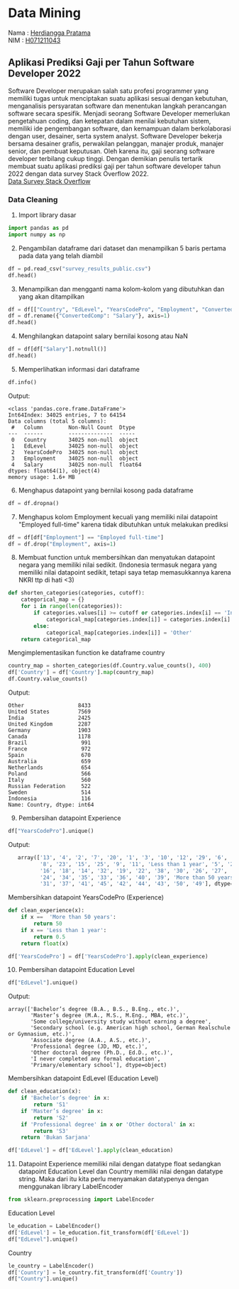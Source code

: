 # Data Mining

Nama : [Herdiangga Pratama](https://github.com/herdianggapratama) <br/>
NIM : [H071211043](https://github.com/herdianggapratama) <br/>

## Aplikasi Prediksi Gaji per Tahun Software Developer 2022

Software Developer merupakan salah satu profesi programmer yang memiliki tugas untuk menciptakan suatu aplikasi sesuai dengan kebutuhan, menganalisis persyaratan software dan menentukan langkah perancangan software secara spesifik. Menjadi seorang Software Developer memerlukan pengetahuan coding, dan ketepatan dalam menilai kebutuhan sistem, memiliki ide pengembangan software, dan kemampuan dalam berkolaborasi dengan user, desainer, serta system analyst. Software Developer bekerja bersama desainer grafis, perwakilan pelanggan, manajer produk, manajer senior, dan pembuat keputusan. Oleh karena itu, gaji seorang software developer terbilang cukup tinggi. Dengan demikian penulis tertarik membuat suatu aplikasi prediksi gaji per tahun software developer tahun 2022 dengan data survey Stack Overflow 2022. <br />
[Data Survey Stack Overflow](https://insights.stackoverflow.com/survey)

### Data Cleaning

1. Import library dasar

```python
import pandas as pd
import numpy as np
```

2. Pengambilan dataframe dari dataset dan menampilkan 5 baris pertama pada data yang telah diambil

```python
df = pd.read_csv("survey_results_public.csv")
df.head()
```

3. Menampilkan dan mengganti nama kolom-kolom yang dibutuhkan dan yang akan ditampilkan

```python
df = df[["Country", "EdLevel", "YearsCodePro", "Employment", "ConvertedComp"]]
df = df.rename({"ConvertedComp": "Salary"}, axis=1)
df.head()
```

4. Menghilangkan datapoint salary bernilai kosong atau NaN

```python
df = df[df["Salary"].notnull()]
df.head()
```

5. Memperlihatkan informasi dari dataframe

```python
df.info()
```

Output:

```
<class 'pandas.core.frame.DataFrame'>
Int64Index: 34025 entries, 7 to 64154
Data columns (total 5 columns):
 #   Column        Non-Null Count  Dtype
---  ------        --------------  -----
 0   Country       34025 non-null  object
 1   EdLevel       34025 non-null  object
 2   YearsCodePro  34025 non-null  object
 3   Employment    34025 non-null  object
 4   Salary        34025 non-null  float64
dtypes: float64(1), object(4)
memory usage: 1.6+ MB
```

6. Menghapus datapoint yang bernilai kosong pada dataframe

```python
df = df.dropna()
```

7. Menghapus kolom Employment kecuali yang memiliki nilai datapoint "Employed full-time" karena tidak dibutuhkan untuk melakukan prediksi

```python
df = df[df["Employment"] == "Employed full-time"]
df = df.drop("Employment", axis=1)
```

8. Membuat function untuk membersihkan dan menyatukan datapoint negara yang memiliki nilai sedikit. (Indonesia termasuk negara yang memiliki nilai datapoint sedikit, tetapi saya tetap memasukkannya karena NKRI ttp di hati <3)

```python
def shorten_categories(categories, cutoff):
    categorical_map = {}
    for i in range(len(categories)):
        if categories.values[i] >= cutoff or categories.index[i] == 'Indonesia':
            categorical_map[categories.index[i]] = categories.index[i]
        else:
            categorical_map[categories.index[i]] = 'Other'
    return categorical_map
```

Mengimplementasikan function ke dataframe country

```python
country_map = shorten_categories(df.Country.value_counts(), 400)
df['Country'] = df['Country'].map(country_map)
df.Country.value_counts()
```

Output:

```
Other                 8433
United States         7569
India                 2425
United Kingdom        2287
Germany               1903
Canada                1178
Brazil                 991
France                 972
Spain                  670
Australia              659
Netherlands            654
Poland                 566
Italy                  560
Russian Federation     522
Sweden                 514
Indonesia              116
Name: Country, dtype: int64
```

9. Pembersihan datapoint Experience

```python
df["YearsCodePro"].unique()
```

Output:

```python
   array(['13', '4', '2', '7', '20', '1', '3', '10', '12', '29', '6', '28',
          '8', '23', '15', '25', '9', '11', 'Less than 1 year', '5', '21',
          '16', '18', '14', '32', '19', '22', '38', '30', '26', '27', '17',
          '24', '34', '35', '33', '36', '40', '39', 'More than 50 years',
          '31', '37', '41', '45', '42', '44', '43', '50', '49'], dtype=object)
```

Membersihkan datapoint YearsCodePro (Experience)

```python
def clean_experience(x):
    if x ==  'More than 50 years':
        return 50
    if x == 'Less than 1 year':
        return 0.5
    return float(x)

df['YearsCodePro'] = df['YearsCodePro'].apply(clean_experience)
```

10. Pembersihan datapoint Education Level

```python
df["EdLevel"].unique()
```

Output:

```
array(['Bachelor’s degree (B.A., B.S., B.Eng., etc.)',
       'Master’s degree (M.A., M.S., M.Eng., MBA, etc.)',
       'Some college/university study without earning a degree',
       'Secondary school (e.g. American high school, German Realschule or Gymnasium, etc.)',
       'Associate degree (A.A., A.S., etc.)',
       'Professional degree (JD, MD, etc.)',
       'Other doctoral degree (Ph.D., Ed.D., etc.)',
       'I never completed any formal education',
       'Primary/elementary school'], dtype=object)
```

Membersihkan datapoint EdLevel (Education Level)

```python
def clean_education(x):
    if 'Bachelor’s degree' in x:
        return 'S1'
    if 'Master’s degree' in x:
        return 'S2'
    if 'Professional degree' in x or 'Other doctoral' in x:
        return 'S3'
    return 'Bukan Sarjana'

df['EdLevel'] = df['EdLevel'].apply(clean_education)
```

11. Datapoint Experience memiliki nilai dengan datatype float sedangkan datapoint Education Level dan Country memiliki nilai dengan datatype string. Maka dari itu kita perlu menyamakan datatypenya dengan menggunakan library LabelEncoder

```python
from sklearn.preprocessing import LabelEncoder
```

Education Level

```python
le_education = LabelEncoder()
df['EdLevel'] = le_education.fit_transform(df['EdLevel'])
df["EdLevel"].unique()
```

Country

```python
le_country = LabelEncoder()
df['Country'] = le_country.fit_transform(df['Country'])
df["Country"].unique()
```
